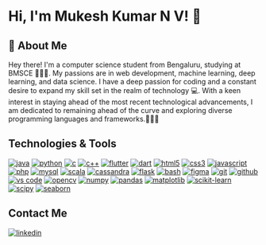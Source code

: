 
# Hi, I'm Mukesh Kumar N V! 👋


## 🚀 About Me
Hey there! I'm a computer science student from Bengaluru, studying at BMSCE 🧑🏻‍🎓. My passions are in web development, machine learning, deep learning, and data science.  I have a deep passion for coding and a constant desire to expand my skill set in the realm of technology 💻. With a keen interest in staying ahead of the most recent technological advancements, I am dedicated to remaining ahead of the curve and exploring diverse programming languages and frameworks.🧑🏻‍💻

## Technologies & Tools
<!-- include html5 just logo -->
[![java](https://img.shields.io/badge/java-007396?style=for-the-badge&logo=java&logoColor=white)](https://www.java.com/en/)
[![python](https://img.shields.io/badge/python-3776AB?style=for-the-badge&logo=python&logoColor=white)](https://www.python.org/)
[![c](https://img.shields.io/badge/c-A8B9CC?style=for-the-badge&logo=c&logoColor=white)](https://www.cprogramming.com/)
[![c++](https://img.shields.io/badge/c++-00599C?style=for-the-badge&logo=c%2B%2B&logoColor=white)](https://www.cplusplus.com/)
[![flutter](https://img.shields.io/badge/Flutter-02569B?style=for-the-badge&logo=flutter&logoColor=white)](https://flutter.dev/)
[![dart](https://img.shields.io/badge/Dart-0175C2?style=for-the-badge&logo=dart&logoColor=white)](https://dart.dev/)
[![html5](https://img.shields.io/badge/html5-E34F26?style=for-the-badge&logo=html5&logoColor=white)](https://developer.mozilla.org/en-US/docs/Web/Guide/HTML/HTML5)
[![css3](https://img.shields.io/badge/css3-1572B6?style=for-the-badge&logo=css3&logoColor=white)](https://developer.mozilla.org/en-US/docs/Web/CSS)
[![javascript](https://img.shields.io/badge/javascript-F7DF1E?style=for-the-badge&logo=javascript&logoColor=black)](https://developer.mozilla.org/en-US/docs/Web/JavaScript)
[![php](https://img.shields.io/badge/PHP-777BB4?style=for-the-badge&logo=php&logoColor=white)](https://www.php.net/)
[![mysql](https://img.shields.io/badge/MySQL-00000F?style=for-the-badge&logo=mysql&logoColor=white)](https://www.mysql.com/)
[![scala](https://img.shields.io/badge/Scala-DC322F?style=for-the-badge&logo=scala&logoColor=white)](https://www.scala-lang.org/)
[![cassandra](https://img.shields.io/badge/Apache_Cassandra-1287B1?style=for-the-badge&logo=apache-cassandra&logoColor=white)](https://cassandra.apache.org/)
[![flask](https://img.shields.io/badge/flask-000000?style=for-the-badge&logo=flask&logoColor=white)](https://flask.palletsprojects.com/en/2.0.x/)
[![bash](https://img.shields.io/badge/Bash-4EAA25?style=for-the-badge&logo=gnu-bash&logoColor=white)](https://www.gnu.org/software/bash/)
[![figma](https://img.shields.io/badge/Figma-F24E1E?style=for-the-badge&logo=figma&logoColor=white)](https://www.figma.com/)
[![git](https://img.shields.io/badge/git-F05032?style=for-the-badge&logo=git&logoColor=white)](https://git-scm.com/)
[![github](https://img.shields.io/badge/github-100000?style=for-the-badge&logo=github&logoColor=white)](https://github.com/Guru-Prasad-2002)
[![vs code](https://img.shields.io/badge/Visual_Studio_Code-007ACC?style=for-the-badge&logo=visual-studio-code&logoColor=white)](https://code.visualstudio.com/)
[![opencv](https://img.shields.io/badge/OpenCV-27338e?style=for-the-badge&logo=OpenCV&logoColor=white)](https://opencv.org/)
[![numpy](https://img.shields.io/badge/Numpy-013243?style=for-the-badge&logo=Numpy&logoColor=white)](https://numpy.org/)
[![pandas](https://img.shields.io/badge/Pandas-150458?style=for-the-badge&logo=Pandas&logoColor=white)](https://pandas.pydata.org/)
[![matplotlib](https://img.shields.io/badge/Matplotlib-150458?style=for-the-badge&logo=Matplotlib&logoColor=white)](https://matplotlib.org/)
[![scikit-learn](https://img.shields.io/badge/ScikitLearn-3776AB?style=for-the-badge&logo=ScikitLearn&logoColor=white)](https://scikit-learn.org/stable/)
[![scipy](https://img.shields.io/badge/SciPy-654FF0?style=for-the-badge&logo=SciPy&logoColor=white)](https://www.scipy.org/)
[![seaborn](https://img.shields.io/badge/Seaborn-3776AB?style=for-the-badge&logo=Seaborn&logoColor=white)](https://seaborn.pydata.org/)

## Contact Me
[![linkedin](https://img.shields.io/badge/linkedin-0A66C2?style=for-the-badge&logo=linkedin&logoColor=white)](https://www.linkedin.com/in/mukesh-kumar-n-v-ab585b214/)

